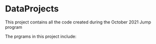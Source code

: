 # DataProjects

This project contains all the code created during the October 2021 Jump program

The prgrams in this project include:
